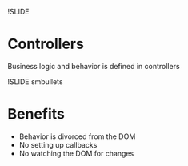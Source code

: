 !SLIDE
# Controllers #
Business logic and behavior is defined in controllers

!SLIDE smbullets
# Benefits #
* Behavior is divorced from the DOM
* No setting up callbacks
* No watching the DOM for changes
